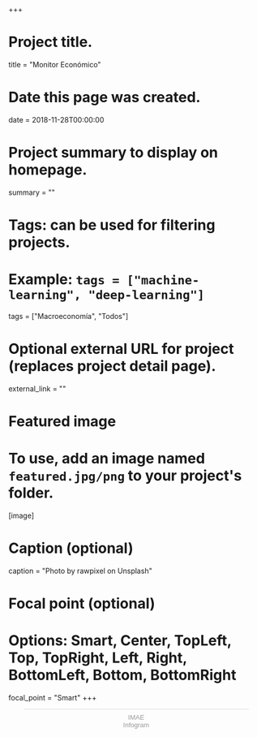 +++
# Project title.
title = "Monitor Económico"

# Date this page was created.
date = 2018-11-28T00:00:00

# Project summary to display on homepage.
summary = ""

# Tags: can be used for filtering projects.
# Example: `tags = ["machine-learning", "deep-learning"]`
tags = ["Macroeconomía", "Todos"]

# Optional external URL for project (replaces project detail page).
external_link = ""

# Featured image
# To use, add an image named `featured.jpg/png` to your project's folder. 
[image]
  # Caption (optional)
  caption = "Photo by rawpixel on Unsplash"
  
  # Focal point (optional)
  # Options: Smart, Center, TopLeft, Top, TopRight, Left, Right, BottomLeft, Bottom, BottomRight
  focal_point = "Smart"
+++

<iframe src="https://e.infogram.com/f9adde4b-2a5d-4823-8e32-671e22c9f105?src=embed" title="IMAE" width="550" height="0" scrolling="no" frameborder="0" style="border:none;" allowfullscreen="allowfullscreen"></iframe><div style="padding:8px 0;font-family:Arial!important;font-size:13px!important;line-height:15px!important;text-align:center;border-top:1px solid #dadada;margin:0 30px"><a href="https://infogram.com/f9adde4b-2a5d-4823-8e32-671e22c9f105" style="color:#989898!important;text-decoration:none!important;" target="_blank">IMAE</a><br><a href="https://infogram.com" style="color:#989898!important;text-decoration:none!important;" target="_blank" rel="nofollow">Infogram</a></div>